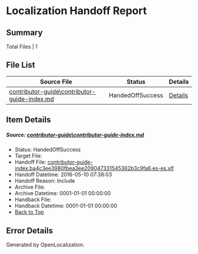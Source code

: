 # <a name='report-top'></a> Localization Handoff Report

## Summary
 Total Files | 1

## File List
 Source File | Status | Details 
 ----------- | ------ | ------- 
 [contributor-guide\contributor-guide-index.md](https://github.com/OpenLocalizationTest/azuretest/blob/4e7cb2c96fc3823607ea315fb6a3b04bdb58fd8c/contributor-guide/contributor-guide-index.md) | HandedOffSuccess | [Details](#222c3a86ee10ec8e5031a7fb4cae3a71d387915716600)

## Item Details
##### <a name='222c3a86ee10ec8e5031a7fb4cae3a71d387915716600'></a> Source: [contributor-guide\contributor-guide-index.md](https://github.com/OpenLocalizationTest/azuretest/blob/4e7cb2c96fc3823607ea315fb6a3b04bdb58fd8c/contributor-guide/contributor-guide-index.md)
* Status: HandedOffSuccess
* Target File: 
* Handoff File: [contributor-guide-index.ba4c3ee3980fbea3ee209047331545362b3c9fa6.es-es.xlf](https://github.com/OpenLocalizationTest/azuretest.handoff/blob/156ada4dcbe79793cfe2d0b6e247aa26e6f511e7/ol-handoff/OpenLocalizationTestOrg/azure-content-eses-test/master/ht/contributor-guide-index.ba4c3ee3980fbea3ee209047331545362b3c9fa6.es-es.xlf)
* Handoff Datetime: 2016-05-10 07:38:03
* Handoff Reason: Include
* Archive File: 
* Archive Datetime: 0001-01-01 00:00:00
* Handback File: 
* Handback Datetime: 0001-01-01 00:00:00
* [Back to Top](#report-top)


## Error Details

Generated by OpenLocalization.
